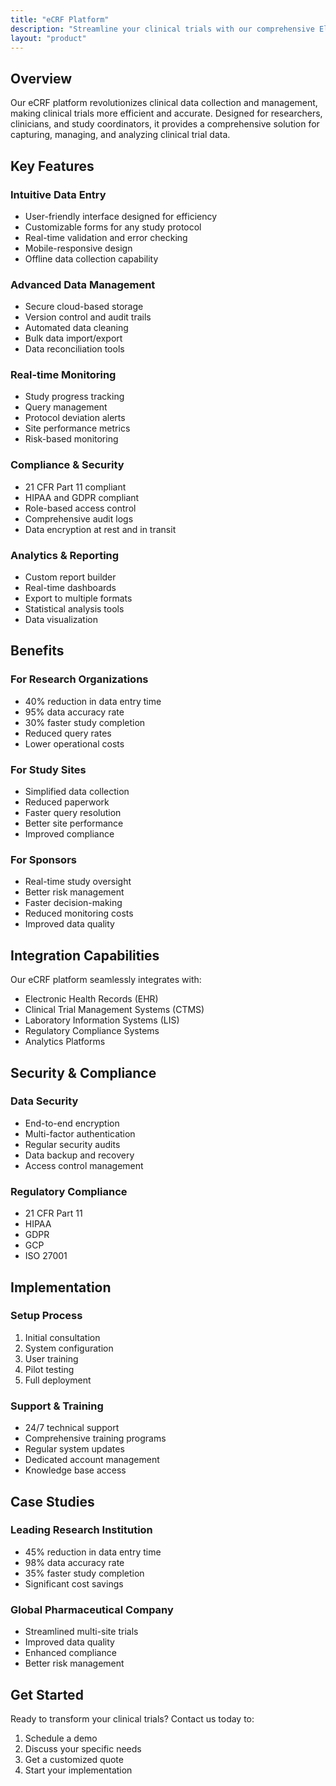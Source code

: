 ```yaml
---
title: "eCRF Platform"
description: "Streamline your clinical trials with our comprehensive Electronic Case Report Form platform"
layout: "product"
---
```


## Overview

Our eCRF platform revolutionizes clinical data collection and management, making clinical trials more efficient and accurate. Designed for researchers, clinicians, and study coordinators, it provides a comprehensive solution for capturing, managing, and analyzing clinical trial data.

## Key Features

### Intuitive Data Entry
- User-friendly interface designed for efficiency
- Customizable forms for any study protocol
- Real-time validation and error checking
- Mobile-responsive design
- Offline data collection capability

### Advanced Data Management
- Secure cloud-based storage
- Version control and audit trails
- Automated data cleaning
- Bulk data import/export
- Data reconciliation tools

### Real-time Monitoring
- Study progress tracking
- Query management
- Protocol deviation alerts
- Site performance metrics
- Risk-based monitoring

### Compliance & Security
- 21 CFR Part 11 compliant
- HIPAA and GDPR compliant
- Role-based access control
- Comprehensive audit logs
- Data encryption at rest and in transit

### Analytics & Reporting
- Custom report builder
- Real-time dashboards
- Export to multiple formats
- Statistical analysis tools
- Data visualization

## Benefits

### For Research Organizations
- 40% reduction in data entry time
- 95% data accuracy rate
- 30% faster study completion
- Reduced query rates
- Lower operational costs

### For Study Sites
- Simplified data collection
- Reduced paperwork
- Faster query resolution
- Better site performance
- Improved compliance

### For Sponsors
- Real-time study oversight
- Better risk management
- Faster decision-making
- Reduced monitoring costs
- Improved data quality

## Integration Capabilities

Our eCRF platform seamlessly integrates with:
- Electronic Health Records (EHR)
- Clinical Trial Management Systems (CTMS)
- Laboratory Information Systems (LIS)
- Regulatory Compliance Systems
- Analytics Platforms

## Security & Compliance

### Data Security
- End-to-end encryption
- Multi-factor authentication
- Regular security audits
- Data backup and recovery
- Access control management

### Regulatory Compliance
- 21 CFR Part 11
- HIPAA
- GDPR
- GCP
- ISO 27001

## Implementation

### Setup Process
1. Initial consultation
2. System configuration
3. User training
4. Pilot testing
5. Full deployment

### Support & Training
- 24/7 technical support
- Comprehensive training programs
- Regular system updates
- Dedicated account management
- Knowledge base access

## Case Studies

### Leading Research Institution
- 45% reduction in data entry time
- 98% data accuracy rate
- 35% faster study completion
- Significant cost savings

### Global Pharmaceutical Company
- Streamlined multi-site trials
- Improved data quality
- Enhanced compliance
- Better risk management

## Get Started

Ready to transform your clinical trials? Contact us today to:
1. Schedule a demo
2. Discuss your specific needs
3. Get a customized quote
4. Start your implementation 
